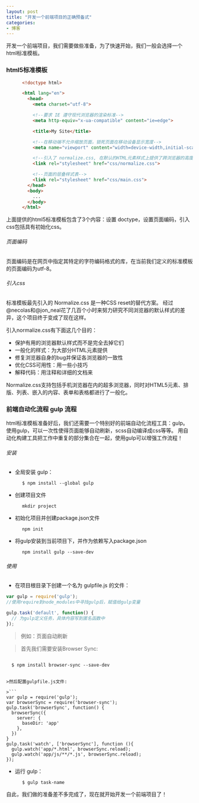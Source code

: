 ```yaml
---
layout: post
title: "开发一个前端项目的正确预备式"
categories:
- 博客
---
```

开发一个前端项目，我们需要做些准备，为了快速开始，我们一般会选择一个html标准模板。
### html5标准模板

```html
      <!doctype html>

      <html lang="en">
        <head>
          <meta charset="utf-8">

          <!--要求 IE 遵守现代浏览器的渲染标准-->
          <meta http-equiv="x-ua-compatible" content="ie=edge">

          <title>My Site</title>

          <!--在移动端不允许缩放页面，锁死页面在移动设备显示宽度-->
          <meta name="viewport" content="width=device-width,initial-scale=1">

          <!--引入了 normalize.css, 在默认的HTML元素样式上提供了跨浏览器的高度一致性-->
          <link rel="stylesheet" href="css/normalize.css">

          <!--页面的层叠样式表-->
          <link rel="stylesheet" href="css/main.css">
        </head>
        <body>
          ...
        </body>
      </html>
```
上面提供的html5标准模板包含了3个内容：设置 doctype，设置页面编码，引入css包括具有初始化css。

###### 页面编码

页面编码是在网页中指定其特定的字符编码格式的库，在当前我们定义的标准模板的页面编码为utf-8。

###### 引入css
标准模板最先引入的 Normalize.css 是一种CSS reset的替代方案。
经过@necolas和@jon_neal花了几百个小时来努力研究不同浏览器的默认样式的差异，这个项目终于变成了现在这样。

引入normalize.css有下面这几个目的：

+ 保护有用的浏览器默认样式而不是完全去掉它们
+ 一般化的样式：为大部分HTML元素提供
+ 修复浏览器自身的bug并保证各浏览器的一致性
+ 优化CSS可用性：用一些小技巧
+ 解释代码：用注释和详细的文档来

Normalize.css支持包括手机浏览器在内的超多浏览器，同时对HTML5元素、排版、列表、嵌入的内容、表单和表格都进行了一般化。


### 前端自动化流程 gulp 流程

html标准模板准备好后，我们还需要一个特别好的前端自动化流程工具：gulp。
使用gulp，可以一次性使得页面能够自动刷新，scss自动编译成css等等。
用自动化构建工具把工作中重复的部分集合在一起，使用gulp可以增强工作流程！

###### 安装

+ 全局安装 gulp：

```
      $ npm install --global gulp
```
+ 创建项目文件

```
      mkdir project
```
+ 初始化项目并创建package.json文件

```
      npm init
```
+ 将gulp安装到当前项目下，并作为依赖写入package.json

```
      npm install gulp --save-dev
```

###### 使用

+ 在项目根目录下创建一个名为 gulpfile.js 的文件：

```javascript
var gulp = require('gulp');
//使用require到node_modules中寻找gulp后，赋值给gulp变量

gulp.task('default', function() {
  // 为gulp定义任务，具体内容写到匿名函数中
});
```
>例如：页面自动刷新

>首先我们需要安装Browser Sync:

>```
      $ npm install browser-sync --save-dev
```

>然后配置gulpfile.js文件:

>```
var gulp = require('gulp');
var browserSync = require('browser-sync');
gulp.task('browserSync', function() {
  browserSync({
    server: {
      baseDir: 'app'
    },
  })
}   
gulp.task('watch', ['browserSync'], function (){
  gulp.watch('app/*.html', browserSync.reload);
  gulp.watch('app/js/**/*.js', browserSync.reload);
});
```

+ 运行 gulp：


```
      $ gulp task-name
```

自此，我们做的准备差不多完成了，现在就开始开发一个前端项目了！
